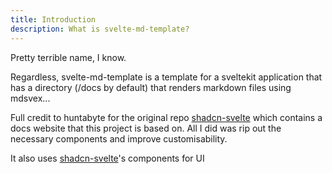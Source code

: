 ```yaml
---
title: Introduction
description: What is svelte-md-template?
---
```


Pretty terrible name, I know.

Regardless, svelte-md-template is a template for a sveltekit application that has a directory (/docs by default) that renders markdown files using mdsvex...

Full credit to huntabyte for the original repo [shadcn-svelte](https://github.com/huntabyte/shadcn-svelte) which contains a docs website that this project is based on. All I did was rip out the necessary components and improve customisability.

It also uses [shadcn-svelte](https://github.com/huntabyte/shadcn-svelte)'s components for UI